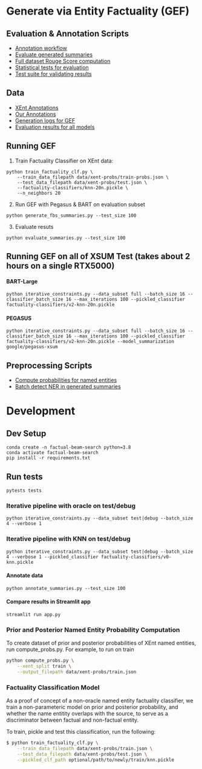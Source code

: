 # Generate via Entity Factuality (GEF)

## Evaluation & Annotation Scripts
- [Annotation workflow](annotation_demo.ipynb)
- [Evaluate generated summaries](evaluate_summaries.py)
- [Full dataset Rouge Score computation](compute_rouge_scores.py)
- [Statistical tests for evaluation](evaluation_statistical_tests.ipynb)
- [Test suite for validating results](tests/test_evaluation.py)

## Data
- [XEnt Annotations](data/xent/)
- [Our Annotations](data/xsum/gold-metrics.json)
- [Generation logs for GEF](results/gef-logs/)
- [Evaluation results for all models](results/evaluation/)

## Running GEF
1. Train Factuality Classifier on XEnt data:
```
python train_factuality_clf.py \
    --train_data_filepath data/xent-probs/train-probs.json \
    --test_data_filepath data/xent-probs/test.json \
    --factuality-classifiers/knn-20n.pickle \
    --n_neighbors 20
``` 
2. Run GEF with Pegasus & BART on evaluation subset
```
python generate_fbs_summaries.py --test_size 100
```
3. Evaluate resuts
```
python evaluate_summaries.py --test_size 100
```

## Running GEF on all of XSUM Test (takes about 2 hours on a single RTX5000)
#### BART-Large
```
python iterative_constraints.py --data_subset full --batch_size 16 --classifier_batch_size 16 --max_iterations 100 --pickled_classifier factuality-classifiers/v2-knn-20n.pickle
```

#### PEGASUS
```
python iterative_constraints.py --data_subset full --batch_size 16 --classifier_batch_size 16 --max_iterations 100 --pickled_classifier factuality-classifiers/v2-knn-20n.pickle --model_summarization google/pegasus-xsum
```

## Preprocessing Scripts
- [Compute probabilities for named entities](compute_probs.py)
- [Batch detect NER in generated summaries](batch_detect_entities.py.py)

# Development
## Dev Setup
```
conda create -n factual-beam-search python=3.8
conda activate factual-beam-search
pip install -r requirements.txt
```

## Run tests
```
pytests tests
```

### Iterative pipeline with oracle on test/debug
```
python iterative_constraints.py --data_subset test|debug --batch_size 4 --verbose 1
```

### Iterative pipeline with KNN on test/debug
```
python iterative_constraints.py --data_subset test|debug --batch_size 4 --verbose 1 --pickled_classifier factuality-classifiers/v0-knn.pickle
```
#### Annotate data
```
python annotate_summaries.py --test_size 100
```

#### Compare results in Streamlit app
```
streamlit run app.py
```

### Prior and Posterior Named Entity Probability Computation

To create dataset of prior and posterior probabilities of XEnt named entities,
run compute_probs.py. For example, to run on train

```bash
python compute_probs.py \
    --xent_split train \
    --output_filepath data/xent-probs/train.json
```

### Factuality Classification Model

As a proof of concept of a non-oracle named entity factuality classifier, we
train a non-parameteric model on prior and posterior probability, and whether
the name entitity overlaps with the source, to serve as a discriminator between
factual and non-factual entity.

To train, pickle and test this classification, run the following:

```bash
$ python train_factuality_clf.py \
    --train_data_filepath data/xent-probs/train.json \
    --test_data_filepath data/xent-probs/test.json \
    --pickled_clf_path optional/path/to/newly/train/knn.pickle
```
